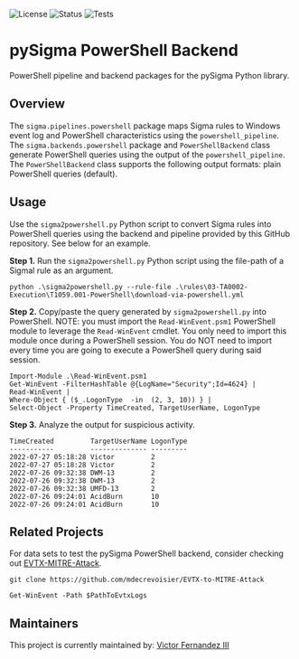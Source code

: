 ![License](https://img.shields.io/github/license/cyberphor/pySigma-backend-powershell?color=Green)
![Status](https://img.shields.io/badge/Status-pre--release-orange)
![Tests](https://github.com/cyberphor/pySigma-backend-powershell/actions/workflows/test.yml/badge.svg)

# pySigma PowerShell Backend
PowerShell pipeline and backend packages for the pySigma Python library. 

## Overview
The `sigma.pipelines.powershell` package maps Sigma rules to Windows event log and PowerShell characteristics using the `powershell_pipeline`. The `sigma.backends.powershell` package and `PowerShellBackend` class generate PowerShell queries using the output of the `powershell_pipeline`. The `PowerShellBackend` class supports the following output formats: plain PowerShell queries (default). 

## Usage
Use the `sigma2powershell.py` Python script to convert Sigma rules into PowerShell queries using the backend and pipeline provided by this GitHub repository. See below for an example. 

**Step 1.** Run the `sigma2powershell.py` Python script using the file-path of a Sigmal rule as an argument. 
```
python .\sigma2powershell.py --rule-file .\rules\03-TA0002-Execution\T1059.001-PowerShell\download-via-powershell.yml
```

**Step 2.** Copy/paste the query generated by `sigma2powershell.py` into PowerShell. NOTE: you must import the `Read-WinEvent.psm1` PowerShell module to leverage the `Read-WinEvent` cmdlet. You only need to import this module once during a PowerShell session. You do NOT need to import every time you are going to execute a PowerShell query during said session. 
```pwsh
Import-Module .\Read-WinEvent.psm1
Get-WinEvent -FilterHashTable @{LogName="Security";Id=4624} | 
Read-WinEvent | 
Where-Object { ($_.LogonType  -in  (2, 3, 10)) } | 
Select-Object -Property TimeCreated, TargetUserName, LogonType
```

**Step 3.** Analyze the output for suspicious activity. 
```
TimeCreated         TargetUserName LogonType
-----------         -------------- ---------
2022-07-27 05:18:28 Victor         2        
2022-07-27 05:18:28 Victor         2        
2022-07-26 09:32:38 DWM-13         2        
2022-07-26 09:32:38 DWM-13         2        
2022-07-26 09:32:38 UMFD-13        2        
2022-07-26 09:24:01 AcidBurn       10        
2022-07-26 09:24:01 AcidBurn       10  
```

## Related Projects
For data sets to test the pySigma PowerShell backend, consider checking out [EVTX-MITRE-Attack](https://github.com/mdecrevoisier/EVTX-to-MITRE-Attack).
```
git clone https://github.com/mdecrevoisier/EVTX-to-MITRE-Attack
```
```
Get-WinEvent -Path $PathToEvtxLogs 
```

## Maintainers
This project is currently maintained by: [Victor Fernandez III](https://github.com/cyberphor/)